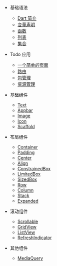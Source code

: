 - 基础语法
    - [Dart 简介](/introduction/)
    - [变量声明](/variable-declaration/)
    - [函数](/function/)
    - [列表](/list/)
    - [集合](/map/)

- Todo 应用
    - [一个简单的页面](/simple-page/)
    - [路由](/route/)
    - [包管理](/pub/)
    - [资源管理](/assets/)

- 基础组件
    - [Text](/widgets/text/)
    - [Appbar](/widgets/appbar/)
    - [Image](/widgets/image/)
    - [Icon](/widgets/icon/)
    - [Scaffold](/widgets/scaffold/)

- 布局组件
    - [Container](/widgets/container/)
    - [Padding](/widgets/padding/)
    - [Center](/widgets/center/)
    - [Align](/widgets/align/)
    - [ConstrainedBox](/widgets/constrained-box/)
    - [LimitedBox](/widgets/limited-box/)
    - [SizedBox](/widgets/sided-box/)
    - [Row](/widgets/row/)
    - [Column](/widgets/column/)
    - [Stack](/widgets/stack/)
    - [Expanded](/widgets/expanded/)

<!-- - 交互组件
    - [Draggable](/widgets/draggable/)
    - [DragTarget](/widgets/drag-target/)
    - [GestureDetector](/widgets/gesture-detector/)
    - [LongPressDraggable](/widgets/long-press-draggable/) -->

- 滚动组件
    - [Scrollable](/widgets/scrollable/)
    - [GridView](/widgets/grid-view/)
    - [ListView](/widgets/list-view/)
    - [RefreshIndicator](/widgets/refresh-indicator/)

- 其他组件
    - [MediaQuery](/widgets/media-query/)
